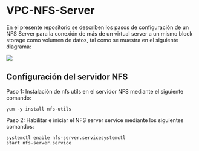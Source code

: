 # VPC-NFS-Server

En el presente repositorio se describen los pasos de configuración de un NFS Server para la conexión de más de un virtual server a un mismo block storage como volumen de datos, tal como se muestra en el siguiente diagrama:

![](https://user-images.githubusercontent.com/60897075/102551130-fe3de380-408c-11eb-8cc3-59582f20ea65.png)

## Configuración del servidor NFS 

Paso 1: Instalación de nfs utils en el servidor NFS mediante el siguiente comando:

```shell
yum -y install nfs-utils
```

Paso 2: Habilitar e iniciar el NFS server service mediante los siguientes comandos:

```shell
systemctl enable nfs-server.servicesystemctl
start nfs-server.service
```
